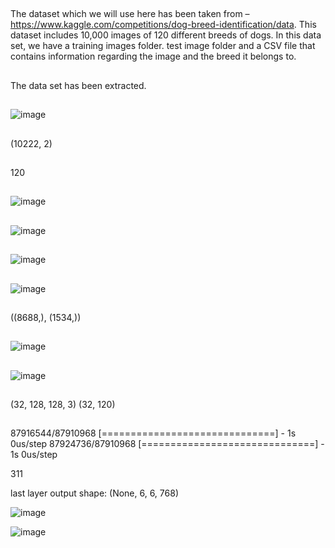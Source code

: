 ##

The dataset which we will use here has been taken from – https://www.kaggle.com/competitions/dog-breed-identification/data. This dataset includes 10,000 images of 120 different breeds of dogs. In this data set, we have a training images folder. test image folder and a CSV file that contains information regarding the image and the breed it belongs to.


##

The data set has been extracted.


##

![image](https://github.com/user-attachments/assets/2eb12184-45cc-44cc-b5ad-2c7d4362e0ef)

##
(10222, 2)


##
120

##

![image](https://github.com/user-attachments/assets/d32765ce-bf97-44d4-b960-a50e194c2cf5)


##

![image](https://github.com/user-attachments/assets/21e94d6e-00bd-45c2-b492-66c0f55aed7c)

##

![image](https://github.com/user-attachments/assets/2a0576e9-8590-40c0-b264-17ead6f38cf9)

##
![image](https://github.com/user-attachments/assets/b253173b-61c4-4dfc-8d1f-02132b08ce42)



##
((8688,), (1534,))


##

![image](https://github.com/user-attachments/assets/137774b4-55c0-4e3b-908f-14d51fb87f3d)



##

![image](https://github.com/user-attachments/assets/c243ebbd-afa9-46d8-bff5-6c91dafc1f77)



##

(32, 128, 128, 3) (32, 120)



##

87916544/87910968 [==============================] - 1s 0us/step
87924736/87910968 [==============================] - 1s 0us/step



311



last layer output shape:  (None, 6, 6, 768)





![image](https://github.com/user-attachments/assets/7f80d4e1-be66-4b6b-962c-5d29585e4b9d)



![image](https://github.com/user-attachments/assets/2b65c358-9bae-4726-8fca-f4ff8885a1f0)

